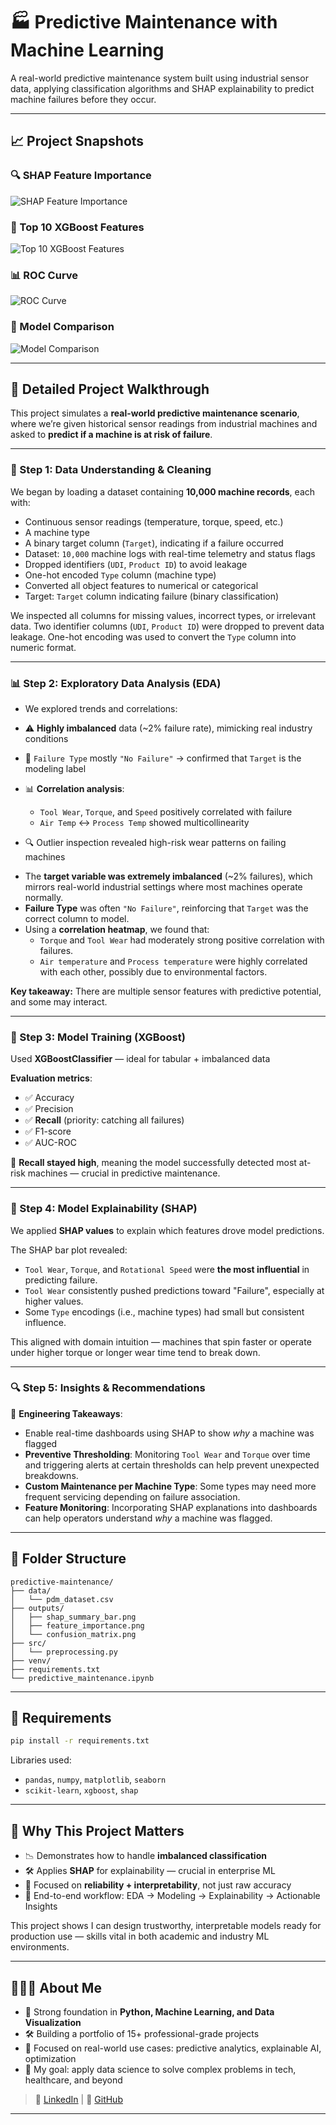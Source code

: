 # 🏭 Predictive Maintenance with Machine Learning

A real-world predictive maintenance system built using industrial sensor data, applying classification algorithms and SHAP explainability to predict machine failures before they occur.

---

## 📈 Project Snapshots


### 🔍 SHAP Feature Importance
![SHAP Feature Importance](outputs/shap_summary_bar.png)

### 🧠 Top 10 XGBoost Features
![Top 10 XGBoost Features](outputs/feature_importance.png)

### 📊 ROC Curve
![ROC Curve](outputs/roc_curve.png)

### 🤖 Model Comparison
![Model Comparison](outputs/model_comparison.png)

---

## 📖 Detailed Project Walkthrough

This project simulates a **real-world predictive maintenance scenario**, where we’re given historical sensor readings from industrial machines and asked to **predict if a machine is at risk of failure**.

---

### 🧼 Step 1: Data Understanding & Cleaning

We began by loading a dataset containing **10,000 machine records**, each with:

* Continuous sensor readings (temperature, torque, speed, etc.)
* A machine type
* A binary target column (`Target`), indicating if a failure occurred
* Dataset: `10,000` machine logs with real-time telemetry and status flags
* Dropped identifiers (`UDI`, `Product ID`) to avoid leakage
* One-hot encoded `Type` column (machine type)
* Converted all object features to numerical or categorical
* Target: `Target` column indicating failure (binary classification)

We inspected all columns for missing values, incorrect types, or irrelevant data. Two identifier columns (`UDI`, `Product ID`) were dropped to prevent data leakage. One-hot encoding was used to convert the `Type` column into numeric format.

---

### 📊 Step 2: Exploratory Data Analysis (EDA)
* We explored trends and correlations:

* ⚠️ **Highly imbalanced** data (\~2% failure rate), mimicking real industry conditions
* 🧩 `Failure Type` mostly `"No Failure"` → confirmed that `Target` is the modeling label
* 📊 **Correlation analysis**:

  * `Tool Wear`, `Torque`, and `Speed` positively correlated with failure
  * `Air Temp` ↔ `Process Temp` showed multicollinearity
* 🔍 Outlier inspection revealed high-risk wear patterns on failing machines


- The **target variable was extremely imbalanced** (~2% failures), which mirrors real-world industrial settings where most machines operate normally.
- **Failure Type** was often `"No Failure"`, reinforcing that `Target` was the correct column to model.
- Using a **correlation heatmap**, we found that:
  - `Torque` and `Tool Wear` had moderately strong positive correlation with failures.
  - `Air temperature` and `Process temperature` were highly correlated with each other, possibly due to environmental factors.

**Key takeaway:** There are multiple sensor features with predictive potential, and some may interact.

---

### 🤖 Step 3: Model Training (XGBoost)

Used **XGBoostClassifier** — ideal for tabular + imbalanced data

**Evaluation metrics**:

* ✅ Accuracy
* ✅ Precision
* ✅ **Recall** (priority: catching all failures)
* ✅ F1-score
* ✅ AUC-ROC

📌 **Recall stayed high**, meaning the model successfully detected most at-risk machines — crucial in predictive maintenance.

---

### 🧠 Step 4: Model Explainability (SHAP)

We applied **SHAP values** to explain which features drove model predictions.

The SHAP bar plot revealed:

- `Tool Wear`, `Torque`, and `Rotational Speed` were **the most influential** in predicting failure.
- `Tool Wear` consistently pushed predictions toward "Failure", especially at higher values.
- Some `Type` encodings (i.e., machine types) had small but consistent influence.

This aligned with domain intuition — machines that spin faster or operate under higher torque or longer wear time tend to break down.

---

### 🔍 Step 5: Insights & Recommendations

📌 **Engineering Takeaways**:

* Enable real-time dashboards using SHAP to show *why* a machine was flagged
* **Preventive Thresholding**: Monitoring `Tool Wear` and `Torque` over time and triggering alerts at certain thresholds can help prevent unexpected breakdowns.
* **Custom Maintenance per Machine Type**: Some types may need more frequent servicing depending on failure association.
* **Feature Monitoring**: Incorporating SHAP explanations into dashboards can help operators understand *why* a machine was flagged.


---

## 💾 Folder Structure

```
predictive-maintenance/
├── data/
│   └── pdm_dataset.csv
├── outputs/
│   ├── shap_summary_bar.png
│   ├── feature_importance.png
│   └── confusion_matrix.png
├── src/
│   └── preprocessing.py
├── venv/
├── requirements.txt
└── predictive_maintenance.ipynb
```

---

## 🧪 Requirements

```bash
pip install -r requirements.txt
```

Libraries used:

* `pandas`, `numpy`, `matplotlib`, `seaborn`
* `scikit-learn`, `xgboost`, `shap`

---

## 🧠 Why This Project Matters

* 📉 Demonstrates how to handle **imbalanced classification**
* 🛠 Applies **SHAP** for explainability — crucial in enterprise ML
* 🧪 Focused on **reliability + interpretability**, not just raw accuracy
* 🔁 End-to-end workflow: EDA → Modeling → Explainability → Actionable Insights

This project shows I can design trustworthy, interpretable models ready for production use — skills vital in both academic and industry ML environments.

---

## 👩🏽‍💻 About Me

* 🧠 Strong foundation in **Python, Machine Learning, and Data Visualization**
* 🛠️ Building a portfolio of 15+ professional-grade projects
* 📍 Focused on real-world use cases: predictive analytics, explainable AI, optimization
* 🎯 My goal: apply data science to solve complex problems in tech, healthcare, and beyond

> 🔗 [LinkedIn](https://www.linkedin.com/in/alexus-glass-248061237/) | 🐙 [GitHub](https://github.com/lexusimni)

---
